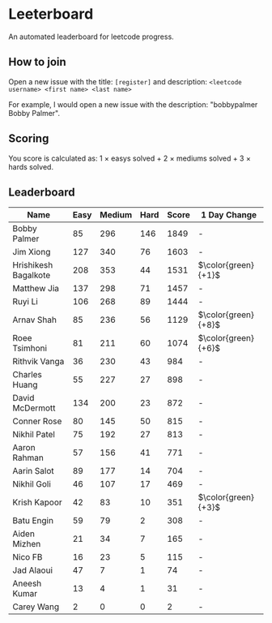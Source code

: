 # Leeterboard

An automated leaderboard for leetcode progress.

## How to join

Open a new issue with the title: `[register]` and description:
`<leetcode username> <first name> <last name>`

For example, I would open a new issue with the description: "bobbypalmer Bobby Palmer".

## Scoring

You score is calculated as:
1 $\times$ easys solved + 2 $\times$ mediums solved + 3 $\times$ hards solved.

## Leaderboard
| Name | Easy | Medium | Hard | Score | 1 Day Change |
| --- | --- | --- | --- | --- | --- |
| Bobby Palmer | 85 | 296 | 146 | 1849 | - |
| Jim Xiong | 127 | 340 | 76 | 1603 | - |
| Hrishikesh Bagalkote | 208 | 353 | 44 | 1531 | $\color{green}{+1}$ |
| Matthew Jia | 137 | 298 | 71 | 1457 | - |
| Ruyi Li | 106 | 268 | 89 | 1444 | - |
| Arnav Shah | 85 | 236 | 56 | 1129 | $\color{green}{+8}$ |
| Roee Tsimhoni | 81 | 211 | 60 | 1074 | $\color{green}{+6}$ |
| Rithvik Vanga | 36 | 230 | 43 | 984 | - |
| Charles Huang | 55 | 227 | 27 | 898 | - |
| David McDermott | 134 | 200 | 23 | 872 | - |
| Conner Rose | 80 | 145 | 50 | 815 | - |
| Nikhil Patel | 75 | 192 | 27 | 813 | - |
| Aaron Rahman | 57 | 156 | 41 | 771 | - |
| Aarin Salot | 89 | 177 | 14 | 704 | - |
| Nikhil Goli | 46 | 107 | 17 | 469 | - |
| Krish Kapoor | 42 | 83 | 10 | 351 | $\color{green}{+3}$ |
| Batu Engin | 59 | 79 | 2 | 308 | - |
| Aiden Mizhen | 21 | 34 | 7 | 165 | - |
| Nico FB | 16 | 23 | 5 | 115 | - |
| Jad Alaoui | 47 | 7 | 1 | 74 | - |
| Aneesh Kumar | 13 | 4 | 1 | 31 | - |
| Carey Wang | 2 | 0 | 0 | 2 | - |
